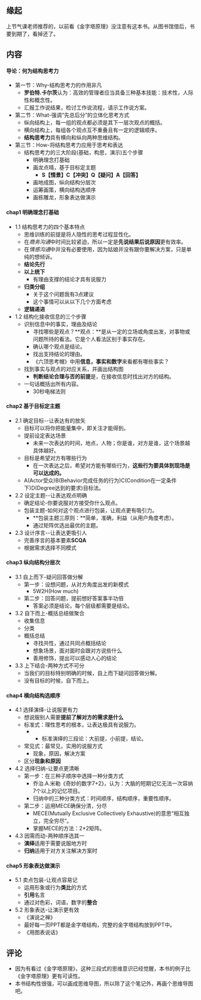 ##  缘起
上节气课老师推荐的，以前看《金字塔原理》没注意有这本书。从图书馆借后，书要到期了，看掉还了。

##  内容
####  导论：何为结构思考力
+  第一节：Why-结构思考力的作用非凡
	+  **罗伯特.卡尔茨**认为：高效的管理者应当具备三种基本技能：技术性，人际性和概念性。
	+  汇报工作说结果，检讨工作说流程，请示工作说方案。
+  第二节：What-强调“先总后分”的立体化思考方式
	+  纵向结构上，每一组的观点都必须是其下一层次观点的概括。
	+  横向结构上，每组各个观点互不重叠且有一定的逻辑顺序。
	+  **结构思考力**具有横向和纵向两种思维结构。
+  第三节：How-将结构思考力应用于思考和表达
	+  结构思考力的三大阶段(基础，构思，演示)五个步骤
		+  明确理念打基础
		+  画龙点晴，基于目标定主题
			+  **S【情景】C【冲突】Q【疑问】A【回答】**
		+  画地成图，纵向结构分层次
		+  运筹画策，横向结构选顺序
		+  画栋雕龙，形象表达做演示

####  chap1 明确理念打基础
+ 1.1 结构思考力的四个基本特点
	+ 思维训练的前提是将人隐性的思考过程显性化。
	+ 在*商务沟通*中时间比较紧迫，所以一定是**先说结果后说原因**更有效率。
	+ 在*情感沟通*中并没有必要使用，因为姑娘并没有跟你要解决方案，只是单纯的想倾诉。
	+ **结论先行**
	+ **以上统下**
		+ 有理由支撑的结论才具有说服力
	+ **归类分组**
		+ 关于这个问题我有3点建议
		+ 这个事情可以从以下几个方面考虑
	+ **逻辑递进**
+ 1.2 结构化接收信息的三个步骤
	+ 识别信息中的事实，理由及结论
		+ 寻找哪些是观点？**观点：**是从一定的立场或角度出发，对事物或问题所持的看法。它是个人看法区别于事实存在。
		+ 确认哪个观点是结论。
		+ 找出支持结论的理由。
		+ 《六顶思考帽》中用**信息，事实和数字**来看都有哪些事实？
	+ 找到事实与观点的对应关系，并画出结构图
		+ **判断结论合理与否的前提**是，在接收信息时找出对方的结构。
	+ 一句话概括出所有内容。
		+ 30秒电梯法则
####  chap2 基于目标定主题
+ 2.1 确定目标--让表达有的放矢
	+ 目标可以将你把能量集中，即关注才能得到。
	+ 提前设定表达场景
		+ 未来一次表达的时间，地点，人物；你是谁，对方是谁，这个场景越具体越好。
	+ 目标是希望对方有哪些行为
		+ 在一次表达之后，希望对方能有哪些行为，**这些行为要具体到现场是可以达成的。**
	+ A(Actor受众)B(Behavior完成任务的行为)C(Condition在一定条件下)D(Degree达到的要求)目标法。
+ 2.2 设定主题--让表达观点明确
	+ 确定结论-你要说服对方接受你什么观点。
	+ 包装主题-如何对这个观点进行包装，让观点更有吸引力。
		+ **包装主题三原则：**简单，准确，利益（从用户角度考虑）。
		+ 通过矩阵优选出最优的主题。
+ 2.3 设计序言--让表达更吸引人
	+ 完善序言的基本要素**SCQA**
	+ 根据需求选择不同模式

####  chap3 纵向结构分层次
+ 3.1 自上而下-疑问回答做分解
	+ 第一步：设想问题，从对方角度出发的新模式
		+ 5W2H(How much)
	+ 第二步：回答问题，提前想好答案事半功倍
		+ 答案必须是结论，每个层级都需要是结论。
+ 3.2 自下而上-概括总结做聚合
	+ 收集信息
	+ 分类 
	+ 概括总结
		+ 寻找共性，通过共同点概括结论
		+ 想象场景，面对面时会跟对方说些什么
		+ 善用修饰，提出可以感动人心的结论
+ 3.3 上下结合-两种方式不可分
	+ 当我们的目标特别明确的时候，自上而下疑问回答做分解。
	+ 没有目标的时候，自下而上。


####  chap4 横向结构选顺序
+ 4.1 选择演绎-让说服更有力
	+ 想说服别人需要**提前了解对方的需求是什么**
	+ 标准式：理性思考的根本，让表达极具有说服力。
		+ + 标准演绎的三段论：大前提，小前提，结论。
	+ 常见式：最常见，实用的说服方式
		+ 现象，原因，解决方案
	+ 区分**现象和原因**
+ 4.2 选择归纳-让要点更清晰
	+ 第一步：在三种子顺序中选择一种分类方式
		+ 乔治.A.米勒《奇妙的数字7+2》，认为：大脑的短期记忆无法一次容纳7个以上的记忆项目。
		+ 归纳中的三种分类方式：时间顺序，结构顺序，重要性顺序。
	+ 第二步：运用MECE确保分清，分尽
		+ MECE(Mutually Exclusive Collectively Exhaustive)的意思“相互独立，完全穷尽”。
		+ 掌握MECE的方法：2*2矩阵。
+ 4.3 因需而动-两种顺序选其一
	+ **演绎**适用于需要说服地方时
	+ **归纳**适用于对方关注解决方案时


####  chap5 形象表达做演示
+ 5.1 卖点包装-让观点容易记
	+ 运用形象或行为**类比**的方式
	+ **引用**名言
	+ 通过对色彩，词语，数字的**整合**
+ 5.2 形象表达-让演示更有效
	+ 《演说之禅》
	+ 最好每一页PPT都是金字塔结构，完整的金字塔结构放到PPT中。
	+ 《用图表说话》


##  评论
+ 因为有看过《金字塔原理》，这种三段式的思维意识已经觉醒，本书的例子比《金字塔原理》更有可读性。
+ 本书结构性很强，可以画成思维导图，所以除了这个笔记外，再画个思维导图吧。